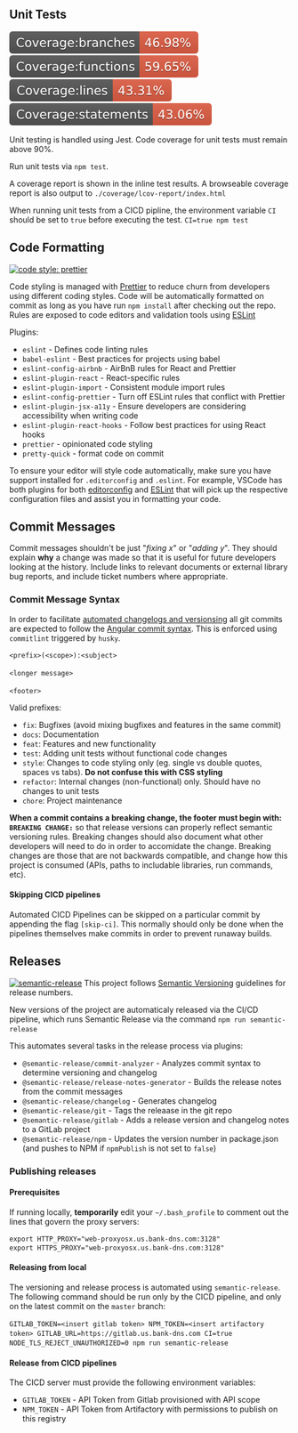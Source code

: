 ## Unit Tests

![Branch Code Coverage](./coverage/badge-branches.svg)
![Functions Code Coverage](./coverage/badge-functions.svg)
![Lines Code Coverage](./coverage/badge-lines.svg)
![Statements Code Coverage](./coverage/badge-statements.svg)

Unit testing is handled using Jest. Code coverage for unit tests must remain above 90%.

Run unit tests via `npm test`.

A coverage report is shown in the inline test results. A browseable coverage report is also output to `./coverage/lcov-report/index.html`

When running unit tests from a CICD pipline, the environment variable `CI` should be set to `true` before executing the test.
`CI=true npm test`

## Code Formatting

[![code style: prettier](https://img.shields.io/badge/code_style-prettier-ff69b4.svg?style=flat-square)](https://github.com/prettier/prettier)

Code styling is managed with [Prettier](https://github.com/prettier/prettier) to reduce churn from developers using different coding styles. Code will be automatically formatted on commit as long as you have run `npm install` after checking out the repo. Rules are exposed to code editors and validation tools using [ESLint](https://www.npmjs.com/package/eslint)

Plugins:

- `eslint` - Defines code linting rules
- `babel-eslint` - Best practices for projects using babel
- `eslint-config-airbnb` - AirBnB rules for React and Prettier
- `eslint-plugin-react` - React-specific rules
- `eslint-plugin-import` - Consistent module import rules
- `eslint-config-prettier` - Turn off ESLint rules that conflict with Prettier
- `eslint-plugin-jsx-a11y` - Ensure developers are considering accessibility when writing code
- `eslint-plugin-react-hooks` - Follow best practices for using React hooks
- `prettier` - opinionated code styling
- `pretty-quick` - format code on commit

To ensure your editor will style code automatically, make sure you have support installed for `.editorconfig` and `.eslint`. For example, VSCode has both plugins for both [editorconfig](https://marketplace.visualstudio.com/items?itemName=EditorConfig.EditorConfig) and [ESLint](https://marketplace.visualstudio.com/items?itemName=dbaeumer.vscode-eslint) that will pick up the respective configuration files and assist you in formatting your code.

## Commit Messages

Commit messages shouldn't be just "_fixing x_" or "_adding y_". They should explain **why** a change was made so that it is useful for future developers looking at the history. Include links to relevant documents or external library bug reports, and include ticket numbers where appropriate.

### Commit Message Syntax

In order to facilitate [automated changelogs and versionsing](#releases) all git commits are expected to follow the [Angular commit syntax](https://gist.github.com/stephenparish/9941e89d80e2bc58a153). This is enforced using `commitlint` triggered by `husky`.

```
<prefix>(<scope>):<subject>

<longer message>

<footer>
```

Valid prefixes:

- `fix`: Bugfixes (avoid mixing bugfixes and features in the same commit)
- `docs`: Documentation
- `feat`: Features and new functionality
- `test`: Adding unit tests without functional code changes
- `style`: Changes to code styling only (eg. single vs double quotes, spaces vs tabs). **Do not confuse this with CSS styling**
- `refactor`: Internal changes (non-functional) only. Should have no changes to unit tests
- `chore`: Project maintenance

**When a commit contains a breaking change, the footer must begin with: `BREAKING CHANGE:`** so that release versions can properly reflect semantic versioning rules. Breaking changes should also document what other developers will need to do in order to accomidate the change. Breaking changes are those that are not backwards compatible, and change how this project is consumed (APIs, paths to includable libraries, run commands, etc).

#### Skipping CICD pipelines

Automated CICD Pipelines can be skipped on a particular commit by appending the flag `[skip-ci]`. This normally should only be done when the pipelines themselves make commits in order to prevent runaway builds.

## Releases

[![semantic-release](https://img.shields.io/badge/%20%20%F0%9F%93%A6%F0%9F%9A%80-semantic--release-e10079.svg)](https://github.com/semantic-release/semantic-release)
This project follows [Semantic Versioning](https://docs.npmjs.com/about-semantic-versioning) guidelines for release numbers.

New versions of the project are automaticaly released via the CI/CD pipeline, which runs Semantic Release via the command `npm run semantic-release`

This automates several tasks in the release process via plugins:

- `@semantic-release/commit-analyzer` - Analyzes commit syntax to determine versioning and changelog
- `@semantic-release/release-notes-generator` - Builds the release notes from the commit messages
- `@semantic-release/changelog` - Generates changelog
- `@semantic-release/git` - Tags the releaase in the git repo
- `@semantic-release/gitlab` - Adds a release version and changelog notes to a GitLab project
- `@semantic-release/npm` - Updates the version number in package.json (and pushes to NPM if `npmPublish` is not set to `false`)

### Publishing releases

#### Prerequisites

If running locally, **temporarily** edit your `~/.bash_profile` to comment out the lines that govern the proxy servers:

```
export HTTP_PROXY="web-proxyosx.us.bank-dns.com:3128"
export HTTPS_PROXY="web-proxyosx.us.bank-dns.com:3128"
```

#### Releasing from local

The versioning and release process is automated using `semantic-release`. The following command should be run only by the CICD pipeline, and only on the latest commit on the `master` branch:

`GITLAB_TOKEN=<insert gitlab token> NPM_TOKEN=<insert artifactory token> GITLAB_URL=https://gitlab.us.bank-dns.com CI=true NODE_TLS_REJECT_UNAUTHORIZED=0 npm run semantic-release`

#### Release from CICD pipelines

The CICD server must provide the following environment variables:

- `GITLAB_TOKEN` - API Token from Gitlab provisioned with API scope
- `NPM_TOKEN` - API Token from Artifactory with permissions to publish on this registry


